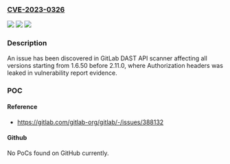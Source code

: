 ### [CVE-2023-0326](https://cve.mitre.org/cgi-bin/cvename.cgi?name=CVE-2023-0326)
![](https://img.shields.io/static/v1?label=Product&message=GitLab%20DAST%20API%20scanner&color=blue)
![](https://img.shields.io/static/v1?label=Version&message=%3E%3D1.6.50%2C%20%3C2.11.0%20&color=brightgreen)
![](https://img.shields.io/static/v1?label=Vulnerability&message=Information%20exposure%20in%20GitLab%20DAST%20API%20scanner&color=brightgreen)

### Description

An issue has been discovered in GitLab DAST API scanner affecting all versions starting from 1.6.50 before 2.11.0, where Authorization headers was leaked in vulnerability report evidence.

### POC

#### Reference
- https://gitlab.com/gitlab-org/gitlab/-/issues/388132

#### Github
No PoCs found on GitHub currently.

